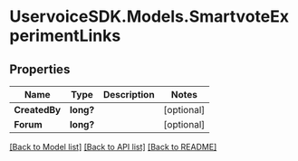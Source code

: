 # UservoiceSDK.Models.SmartvoteExperimentLinks
## Properties

Name | Type | Description | Notes
------------ | ------------- | ------------- | -------------
**CreatedBy** | **long?** |  | [optional] 
**Forum** | **long?** |  | [optional] 

[[Back to Model list]](../README.md#documentation-for-models) [[Back to API list]](../README.md#documentation-for-api-endpoints) [[Back to README]](../README.md)

